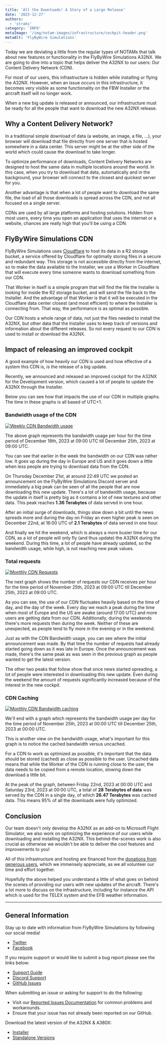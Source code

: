 ```yaml
---
title: 'All the Downloads! A Story of a Large Release'
date: '2023-12-27'
authors:
  - 'straks'
category: 'INFO'
metaImage: '/img/notam-images/infrastructure/cockpit-header.png'
metaAlt: 'FlyByWire Simulations'
---
```


Today we are deviating a little from the regular types of NOTAMs that talk about new features or functionality in the FlyByWire Simulations A32NX. We are going to dive into a topic that helps deliver the A32NX to our users: Our Content Delivery Network (CDN).

For most of our users, this infrastructure is hidden while installing or flying the A32NX. However, when an issue occurs in this infrastructure, it becomes very visible as some functionality on the FBW Installer or the aircraft itself will no longer work.

When a new big update is released or announced, our infrastructure must be ready for all the people that want to download the new A32NX release.

## Why a Content Delivery Network?

In a traditional simple download of data (a website, an image, a file, ...), your browser will download that file directly from one server that is hosted somewhere in a data center. This server might be at the other side of the world which could cause the download to take longer.

To optimize performance of downloads, Content Delivery Networks are designed to host the same data in multiple locations around the world. In this case, when you try to download that data, automatically and in the background, your browser will connect to the closest and quickest server for you.

Another advantage is that when a lot of people want to download the same file, the load of all those downloads is spread across the CDN, and not all focused on a single server.

CDNs are used by all large platforms and hosting solutions. Hidden from most users, every time you open an application that uses the internet or a website, chances are really high that you'll be using a CDN.

## FlyByWire Simulations CDN

FlyByWire Simulations uses [Cloudflare](https://cloudflare.com) to host its data in a R2 storage bucket, a service offered by Cloudflare for optimally storing files in a secure and redundant way. This storage is not accessible directly from the internet, so to make the data available to the Installer, we use a Worker in Cloudflare that will execute every time someone wants to download something from our CDN.

That Worker in itself is a simple program that will find the file the Installer is looking for inside the R2 storage bucket, and will send the file back to the Installer. And the advantage of that Worker is that it will be executed in the Cloudflare data center closest (and most efficient) to where the Installer is connecting from. That way, the performance is as optimal as possible.

Our CDN hosts a whole range of data, not just the files needed to install the A32NX, but other data that the Installer uses to keep track of versions and information about the different releases. So not every request to our CDN is used to install or download the A32NX.

## Impact of releasing an improved cockpit

A good example of how heavily our CDN is used and how effective of a system this CDN is, is the release of a big update.

Recently, we announced and released an improved cockpit for the A32NX for the Development version, which caused a lot of people to update the A32NX through the Installer.

Below you can see how that impacts the use of our CDN in multiple graphs. The time in these graphs is all based of UTC+1.

### Bandwidth usage of the CDN

[![Weekly CDN Bandwidth usage](/img/notam-images/infrastructure/worker-bandwidth-weekly.png)](/img/notam-images/infrastructure/worker-bandwidth-weekly.png)

The above graph represents the bandwidth usage per hour for the time period of December 18th, 2023 at 09:00 UTC till December 25th, 2023 at 09:00 UTC.

You can see that earlier in the week the bandwidth on our CDN was rather low. It goes up during the day in Europe and US and it goes down a little when less people are trying to download data from the CDN.

On Thursday December 21st, at around 22:49 UTC we posted an announcement on the FlyByWire Simulations Discord server and immediately a big peak can be seen of all the people that are now downloading this new update. There's a lot of bandwidth usage, because the update in itself is pretty big as it contains a lot of new textures and other data. This peak reaches **1.36 Terabytes** of data served in one hour.

After an initial surge of downloads, things slow down a bit until the news spreads more and during the day on Friday an even higher peak is seen on December 22nd, at 16:00 UTC of **2.1 Terabytes** of data served in one hour.

And finally we hit the weekend, which is always a more busier time for our CDN, as a lot of people will only fly (and thus update) the A32NX during the weekend. During this time, a lot of people have already updated, so the bandwidth usage, while high, is not reaching new peak values.

### Total requests

[![Monthly CDN Requests](/img/notam-images/infrastructure/total-requests-monthly.png)](/img/notam-images/infrastructure/total-requests-monthly.png)

The next graph shows the number of requests our CDN receives per hour for the time period of November 25th, 2023 at 09:00 UTC till December 25th, 2023 at 09:00 UTC.

As you can see, the use of our CDN fluctuates heavily based on the time of day, and the day of the week. Every day we reach a peak during the time when most of Europe and the US are awake (around 17:00 UTC) and more users are getting data from our CDN. Additionally, during the weekends there's more requests then during the week. Neither of these are unexpected, as people tend to fly more in the evening or in the weekend.

Just as with the CDN Bandwidth usage, you can see where the initial announcement was made. By that time the number of requests had already started going down as it was late in Europe. Once the announcement was made, there's the same peak as was seen in the previous graph as people wanted to get the latest version.

The other two peaks that follow show that once news started spreading, a lot of people were interested in downloading this new update. Even during the weekend the amount of requests significantly increased because of the interest in the new cockpit.

### CDN Caching

[![Monthly CDN Bandwidth caching](/img/notam-images/infrastructure/bandwidth-caching-monthly.png)](/img/notam-images/infrastructure/bandwidth-caching-monthly.png)

We'll end with a graph which represents the bandwidth usage per day for the time period of November 25th, 2023 at 00:00 UTC till December 25th, 2023 at 00:00 UTC.

This is another view on the bandwidth usage, what's important for this graph is to notice the cached bandwidth versus uncached.

For a CDN to work as optimized as possible, it's important that the data should be stored (cached) as close as possible to the user. Uncached data means that while the Worker of the CDN is running close to the user, the data needs to be copied from a remote location, slowing down the download a little bit.

At the peak of the graph, between Friday 22nd, 2023 at 00:00 UTC and Saturday 23rd, 2023 at 00:00 UTC, a total of **28 Terabytes of data** was served by the CDN in a single day, of which **26.47 Terabytes** was cached data. This means 95% of all the downloads were fully optimized.

## Conclusion

Our team doesn't only develop the A32NX as an add-on to Microsoft Flight Simulator, we also work on optimizing the experience of our users while downloading and installing the A32NX. This behind-the-scenes work is also crucial as otherwise we wouldn't be able to deliver the cool features and improvements to you!

All of this infrastructure and hosting are financed from the [donations from generous users](https://opencollective.com/flybywire), which we immensely appreciate, as we all volunteer our time and effort together.

Hopefully the above helped you understand a little of what goes on behind the scenes of providing our users with new updates of the aircraft. There's a lot more to discuss on the infrastructure, including for instance the API which is used for the TELEX system and the EFB weather information.

---

## General Information

Stay up to date with information from FlyByWire Simulations by following our social media!

- [Twitter](https://twitter.com/FlyByWireSim)
- [Facebook](https://www.facebook.com/FlyByWireSimulations/)

If you require support or would like to submit a bug report please see the links below:

- [Support Guide](https://docs.flybywiresim.com/aircraft/support/)
- [Discord Support](https://discord.gg/flybywire)
- [GitHub Issues](https://github.com/flybywiresim/a32nx/issues/new/choose)

When submitting an issue or asking for support to do the following:

- Visit our [Reported Issues Documentation](https://docs.flybywiresim.com/aircraft/support/known-issues/) for common problems and workarounds.
- Ensure that your issue has not already been reported on our GitHub.

Download the latest version of the A32NX & A380X:

- [Installer](https://api.flybywiresim.com/installer)
- [Standalone Versions](https://flybywiresim.com/downloads/)
